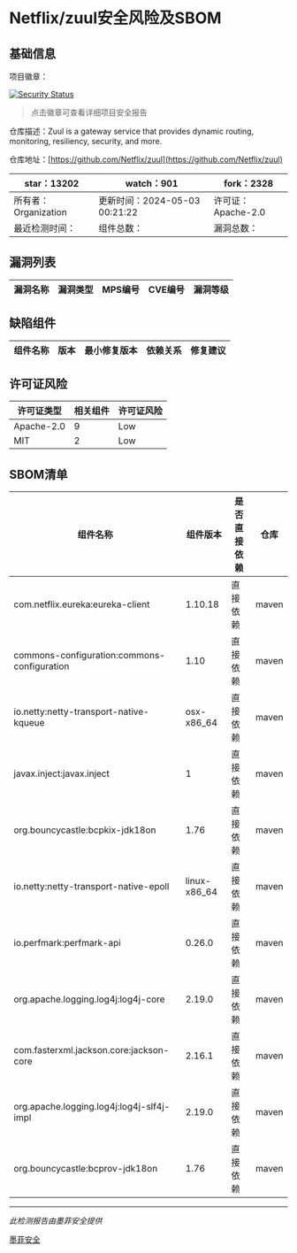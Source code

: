 # Netflix/zuul安全风险及SBOM

## 基础信息

项目徽章：

[![Security Status](https://www.murphysec.com/platform3/v31/badge/1786093935911378944.svg)](https://www.murphysec.com/console/report/1734637566571274240/1786093935911378944)

> 点击徽章可查看详细项目安全报告

仓库描述：Zuul is a gateway service that provides dynamic routing, monitoring, resiliency, security, and more.

仓库地址：[https://github.com/Netflix/zuul](https://github.com/Netflix/zuul)

| star：13202 | watch：901 | fork：2328 |
| ----------- | -------------- | ------------ |
| 所有者：Organization | 更新时间：2024-05-03 00:21:22 | 许可证：Apache-2.0 |
| 最近检测时间： | 组件总数： | 漏洞总数： |




## 漏洞列表

| 漏洞名称 | 漏洞类型 | MPS编号 | CVE编号 | 漏洞等级 |
| ------- | ------ | ------- | ------ | ----- |





## 缺陷组件

| 组件名称 | 版本 | 最小修复版本 | 依赖关系 | 修复建议 |
| -------- | ---- | ------------ | -------- | -------- |





## 许可证风险

| 许可证类型 | 相关组件 | 许可证风险 |
| ---------- | -------- | ---------- |
|Apache-2.0|9|Low|
|MIT|2|Low|




## SBOM清单

| 组件名称 | 组件版本 | 是否直接依赖 | 仓库 |
| -------- | -------- | ------------ | ---- |
|com.netflix.eureka:eureka-client|1.10.18|直接依赖|maven|
|commons-configuration:commons-configuration|1.10|直接依赖|maven|
|io.netty:netty-transport-native-kqueue|osx-x86_64|直接依赖|maven|
|javax.inject:javax.inject|1|直接依赖|maven|
|org.bouncycastle:bcpkix-jdk18on|1.76|直接依赖|maven|
|io.netty:netty-transport-native-epoll|linux-x86_64|直接依赖|maven|
|io.perfmark:perfmark-api|0.26.0|直接依赖|maven|
|org.apache.logging.log4j:log4j-core|2.19.0|直接依赖|maven|
|com.fasterxml.jackson.core:jackson-core|2.16.1|直接依赖|maven|
|org.apache.logging.log4j:log4j-slf4j-impl|2.19.0|直接依赖|maven|
|org.bouncycastle:bcprov-jdk18on|1.76|直接依赖|maven|


------

*此检测报告由墨菲安全提供*

[墨菲安全](www.murphysec.com)